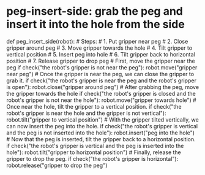 # peg-insert-side: grab the peg and insert it into the hole from the side
def peg_insert_side(robot):
    # Steps:
    #  1. Put gripper near peg
    #  2. Close gripper around peg
    #  3. Move gripper towards the hole
    #  4. Tilt gripper to vertical position
    #  5. Insert peg into hole
    #  6. Tilt gripper back to horizontal position
    #  7. Release gripper to drop peg
    # First, move the gripper near the peg
    if check("the robot's gripper is not near the peg"):
        robot.move("gripper near peg")
    # Once the gripper is near the peg, we can close the gripper to grab it.
    if check("the robot's gripper is near the peg and the robot's gripper is open"):
        robot.close("gripper around peg")
    # After grabbing the peg, move the gripper towards the hole
    if check("the robot's gripper is closed and the robot's gripper is not near the hole"):
        robot.move("gripper towards hole")
    # Once near the hole, tilt the gripper to a vertical position.
    if check("the robot's gripper is near the hole and the gripper is not vertical"):
        robot.tilt("gripper to vertical position")
    # With the gripper tilted vertically, we can now insert the peg into the hole.
    if check("the robot's gripper is vertical and the peg is not inserted into the hole"):
        robot.insert("peg into the hole")
    # Now that the peg is inserted, tilt the gripper back to a horizontal position.
    if check("the robot's gripper is vertical and the peg is inserted into the hole"):
        robot.tilt("gripper to horizontal position")
    # Finally, release the gripper to drop the peg.
    if check("the robot's gripper is horizontal"):
        robot.release("gripper to drop the peg")